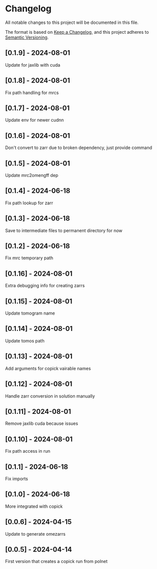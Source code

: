 # Changelog
All notable changes to this project will be documented in this file.

The format is based on [Keep a Changelog](https://keepachangelog.com/en/1.0.0/),
and this project adheres to [Semantic Versioning](https://semver.org/spec/v2.0.0.html).

## [0.1.9] - 2024-08-01
Update for jaxlib with cuda

## [0.1.8] - 2024-08-01
Fix path handling for mrcs

## [0.1.7] - 2024-08-01
Update env for newer cudnn

## [0.1.6] - 2024-08-01
Don't convert to zarr due to broken dependency, just provide command

## [0.1.5] - 2024-08-01
Update mrc2omengff dep

## [0.1.4] - 2024-06-18
Fix path lookup for zarr

## [0.1.3] - 2024-06-18
Save to intermediate files to permanent directory for now

## [0.1.2] - 2024-06-18
Fix mrc temporary path

## [0.1.16] - 2024-08-01
Extra debugging info for creating zarrs

## [0.1.15] - 2024-08-01
Update tomogram name

## [0.1.14] - 2024-08-01
Update tomos path

## [0.1.13] - 2024-08-01
Add arguments for copick vairable names

## [0.1.12] - 2024-08-01
Handle zarr conversion in solution manually

## [0.1.11] - 2024-08-01
Remove jaxlib cuda because issues

## [0.1.10] - 2024-08-01
Fix path access in run

## [0.1.1] - 2024-06-18
Fix imports

## [0.1.0] - 2024-06-18
More integrated with copick

## [0.0.6] - 2024-04-15
Update to generate omezarrs

## [0.0.5] - 2024-04-14
First version that creates a copick run from polnet
